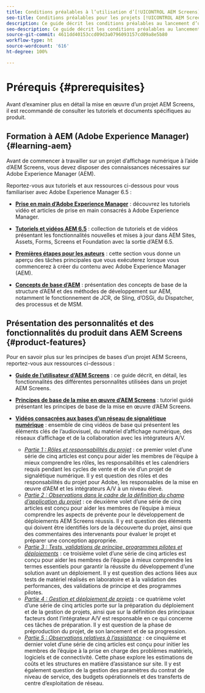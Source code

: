 ```yaml
---
title: Conditions préalables à l’utilisation d’[!UICONTROL AEM Screens]
seo-title: Conditions préalables pour les projets [!UICONTROL AEM Screens]
description: Ce guide décrit les conditions préalables au lancement d’un projet AEM Screens.
seo-description: Ce guide décrit les conditions préalables au lancement d’un projet AEM Screens.
source-git-commit: 4611dd40153ccd09d3a0796093157cd09a8e5b80
workflow-type: ht
source-wordcount: '616'
ht-degree: 100%

---
```



# Prérequis {#prerequisites}

Avant d’examiner plus en détail la mise en œuvre d’un projet AEM Screens, il est recommandé de consulter les tutoriels et documents spécifiques au produit.

## Formation à AEM (Adobe Experience Manager) {#learning-aem}

Avant de commencer à travailler sur un projet d’affichage numérique à l’aide d’AEM Screens, vous devez disposer des connaissances nécessaires sur Adobe Experience Manager (AEM).

Reportez-vous aux tutoriels et aux ressources ci-dessous pour vous familiariser avec Adobe Experience Manager 6.5 :

* **[Prise en main d’Adobe Experience Manager](https://helpx.adobe.com/fr/experience-manager/get-started.html)** : découvrez les tutoriels vidéo et articles de prise en main consacrés à Adobe Experience Manager.

* **[Tutoriels et vidéos AEM 6.5](https://helpx.adobe.com/fr/experience-manager/kt/index/aem-6-5-videos.html)** : collection de tutoriels et de vidéos présentant les fonctionnalités nouvelles et mises à jour dans AEM Sites, Assets, Forms, Screens et Foundation avec la sortie d’AEM 6.5.

* **[Premières étapes pour les auteurs](https://helpx.adobe.com/fr/experience-manager/6-5/sites/authoring/using/first-steps.html)** : cette section vous donne un aperçu des tâches principales que vous exécuterez lorsque vous commencerez à créer du contenu avec Adobe Experience Manager (AEM).

* **[Concepts de base d’AEM](https://helpx.adobe.com/fr/experience-manager/6-5/sites/developing/using/the-basics.html)** : présentation des concepts de base de la structure d’AEM et des méthodes de développement sur AEM, notamment le fonctionnement de JCR, de Sling, d’OSGi, du Dispatcher, des processus et de MSM.

## Présentation des personnalités et des fonctionnalités du produit dans AEM Screens {#product-features}

Pour en savoir plus sur les principes de bases d’un projet AEM Screens, reportez-vous aux ressources ci-dessous :

* **[Guide de l’utilisateur d’AEM Screens](https://experienceleague.adobe.com/docs/experience-manager-screens/user-guide/aem-screens-introduction.html?lang=fr)** : ce guide décrit, en détail, les fonctionnalités des différentes personnalités utilisées dans un projet AEM Screens.

* **[Principes de base de la mise en œuvre d’AEM Screens](https://experienceleague.adobe.com/?launch=AEM-7a#recommended/solutions/experience-manager)** : tutoriel guidé présentant les principes de base de la mise en œuvre d’AEM Screens.

* **[Vidéos consacrées aux bases d’un réseau de signalétique numérique](https://experienceleague.adobe.com/docs/experience-manager-screens/user-guide/aem-screens-introduction.html?lang=fr&amp;topic=/experience-manager/6-5/screens/morehelp/digital-signage-networks-basics.ug.js)** : ensemble de cinq vidéos de base qui présentent les éléments clés de l’audiovisuel, du matériel d’affichage numérique, des réseaux d’affichage et de la collaboration avec les intégrateurs A/V.
   * *[Partie 1 : Rôles et responsabilités du projet](https://helpx.adobe.com/fr/experience-manager/6-5/screens/using/project-roles-responsibilities.html)* : ce premier volet d’une série de cinq articles est conçu pour aider les membres de l’équipe à mieux comprendre les rôles, les responsabilités et les calendriers requis pendant les cycles de vente et de vie d’un projet de signalétique numérique. Il y est question des rôles et des responsabilités du projet pour Adobe, les responsables de la mise en œuvre d’AEM et les intégrateurs A/V à un niveau élevé.
   * *[Partie 2 : Observations dans le cadre de la définition du champ d’application du projet](https://helpx.adobe.com/fr/experience-manager/6-5/screens/using/project-considerations.html)* : ce deuxième volet d’une série de cinq articles est conçu pour aider les membres de l’équipe à mieux comprendre les aspects de prévente pour le développement de déploiements AEM Screens réussis. Il y est question des éléments qui doivent être identifiés lors de la découverte du projet, ainsi que des commentaires des intervenants pour évaluer le projet et préparer une conception appropriée.
   * *[Partie 3 : Tests, validations de principe, programmes pilotes et déploiements](https://helpx.adobe.com/fr/experience-manager/6-5/screens/using/testing-pocs-pilots-rollouts.html)* : ce troisième volet d’une série de cinq articles est conçu pour aider les membres de l’équipe à mieux comprendre les termes essentiels pour garantir la réussite du développement d’une solution avant un déploiement. Il y est question des actions liées aux tests de matériel réalisés en laboratoire et à la validation des performances, des validations de principe et des programmes pilotes.
   * *[Partie 4 : Gestion et déploiement de projets](https://helpx.adobe.com/fr/experience-manager/6-5/screens/using/project-management-and-deployment.html)* : ce quatrième volet d’une série de cinq articles porte sur la préparation du déploiement et de la gestion de projets, ainsi que sur la définition des principaux facteurs dont l’intégrateur A/V est responsable en ce qui concerne ces tâches de préparation. Il y est question de la phase de préproduction du projet, de son lancement et de sa progression.
   * *[Partie 5 : Observations relatives à l’assistance](https://helpx.adobe.com/fr/experience-manager/6-5/screens/using/support-considerations.html)* : ce cinquième et dernier volet d’une série de cinq articles est conçu pour initier les membres de l’équipe à la prise en charge des problèmes matériels, logiciels et de connectivité. Cette phase explore les estimations de coûts et les structures en matière d’assistance sur site. Il y est également question de la gestion des paramètres du contrat de niveau de service, des budgets opérationnels et des transferts de centre d’exploitation de réseau.

